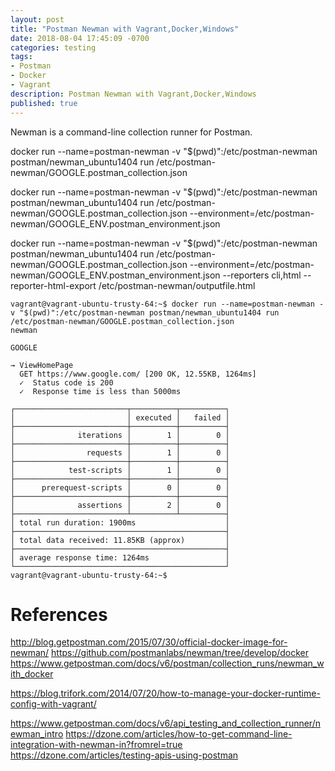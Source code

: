 ```yaml
---
layout: post
title: "Postman Newman with Vagrant,Docker,Windows"
date: 2018-08-04 17:45:09 -0700
categories: testing
tags: 
- Postman
- Docker
- Vagrant
description: Postman Newman with Vagrant,Docker,Windows
published: true
---
```


Newman is a command-line collection runner for Postman.



docker run --name=postman-newman -v "$(pwd)":/etc/postman-newman postman/newman_ubuntu1404 run /etc/postman-newman/GOOGLE.postman_collection.json

docker run --name=postman-newman -v "$(pwd)":/etc/postman-newman postman/newman_ubuntu1404 run /etc/postman-newman/GOOGLE.postman_collection.json --environment=/etc/postman-newman/GOOGLE_ENV.postman_environment.json

docker run --name=postman-newman -v "$(pwd)":/etc/postman-newman postman/newman_ubuntu1404 run /etc/postman-newman/GOOGLE.postman_collection.json --environment=/etc/postman-newman/GOOGLE_ENV.postman_environment.json --reporters cli,html --reporter-html-export /etc/postman-newman/outputfile.html






```
vagrant@vagrant-ubuntu-trusty-64:~$ docker run --name=postman-newman -v "$(pwd)":/etc/postman-newman postman/newman_ubuntu1404 run /etc/postman-newman/GOOGLE.postman_collection.json
newman

GOOGLE

→ ViewHomePage
  GET https://www.google.com/ [200 OK, 12.55KB, 1264ms]
  ✓  Status code is 200
  ✓  Response time is less than 5000ms

┌─────────────────────────┬──────────┬──────────┐
│                         │ executed │   failed │
├─────────────────────────┼──────────┼──────────┤
│              iterations │        1 │        0 │
├─────────────────────────┼──────────┼──────────┤
│                requests │        1 │        0 │
├─────────────────────────┼──────────┼──────────┤
│            test-scripts │        1 │        0 │
├─────────────────────────┼──────────┼──────────┤
│      prerequest-scripts │        0 │        0 │
├─────────────────────────┼──────────┼──────────┤
│              assertions │        2 │        0 │
├─────────────────────────┴──────────┴──────────┤
│ total run duration: 1900ms                    │
├───────────────────────────────────────────────┤
│ total data received: 11.85KB (approx)         │
├───────────────────────────────────────────────┤
│ average response time: 1264ms                 │
└───────────────────────────────────────────────┘
vagrant@vagrant-ubuntu-trusty-64:~$
```

References
===

http://blog.getpostman.com/2015/07/30/official-docker-image-for-newman/
https://github.com/postmanlabs/newman/tree/develop/docker
https://www.getpostman.com/docs/v6/postman/collection_runs/newman_with_docker


https://blog.trifork.com/2014/07/20/how-to-manage-your-docker-runtime-config-with-vagrant/


https://www.getpostman.com/docs/v6/api_testing_and_collection_runner/newman_intro
https://dzone.com/articles/how-to-get-command-line-integration-with-newman-in?fromrel=true
https://dzone.com/articles/testing-apis-using-postman



